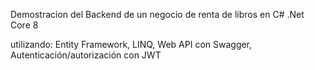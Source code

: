 Demostracion del Backend de un 
negocio de renta de libros en C# .Net Core 8

utilizando:
Entity Framework, 
LINQ, 
Web API con Swagger, 
Autenticación/autorización con JWT
